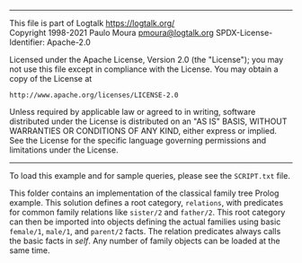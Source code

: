 ________________________________________________________________________

This file is part of Logtalk <https://logtalk.org/>  
Copyright 1998-2021 Paulo Moura <pmoura@logtalk.org>
SPDX-License-Identifier: Apache-2.0

Licensed under the Apache License, Version 2.0 (the "License");
you may not use this file except in compliance with the License.
You may obtain a copy of the License at

    http://www.apache.org/licenses/LICENSE-2.0

Unless required by applicable law or agreed to in writing, software
distributed under the License is distributed on an "AS IS" BASIS,
WITHOUT WARRANTIES OR CONDITIONS OF ANY KIND, either express or implied.
See the License for the specific language governing permissions and
limitations under the License.
________________________________________________________________________


To load this example and for sample queries, please see the `SCRIPT.txt`
file.

This folder contains an implementation of the classical family tree Prolog
example. This solution defines a root category, `relations`, with predicates
for common family relations like `sister/2` and `father/2`. This root category
can then be imported into objects defining the actual families using basic
`female/1`, `male/1`, and `parent/2` facts. The relation predicates always
calls the basic facts in _self_. Any number of family objects can be loaded
at the same time.
